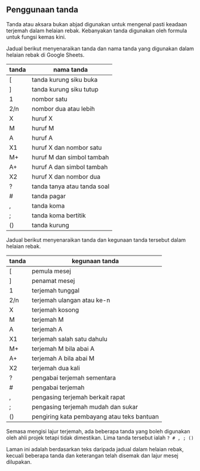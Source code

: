 ---
---

## Penggunaan tanda

Tanda atau aksara bukan abjad digunakan untuk mengenal
pasti keadaan terjemah dalam helaian rebak. Kebanyakan tanda
digunakan oleh formula untuk fungsi kemas kini.

Jadual berikut menyenaraikan tanda dan nama tanda yang
digunakan dalam helaian rebak di Google Sheets.

| tanda | nama tanda                  |
| ----- | --------------------------- |
| [     | tanda kurung siku buka      |
| ]     | tanda kurung siku tutup     |
| 1     | nombor satu                 |
| 2/n   | nombor dua atau lebih       |
| X     | huruf X                     |
| M     | huruf M                     |
| A     | huruf A                     |
| X1    | huruf X dan nombor satu     |
| M+    | huruf M dan simbol tambah   |
| A+    | huruf A dan simbol tambah   |
| X2    | huruf X dan nombor dua      |
| ?     | tanda tanya atau tanda soal |
| #     | tanda pagar                 |
| ,     | tanda koma                  |
| ;     | tanda koma bertitik         |
| ()    | tanda kurung                |

Jadual berikut menyenaraikan tanda dan kegunaan tanda
tersebut dalam helaian rebak.

| tanda | kegunaan tanda                             |
| ----- | ------------------------------------------ |
| [     | pemula mesej                               |
| ]     | penamat mesej                              |
| 1     | terjemah tunggal                           |
| 2/n   | terjemah ulangan atau ke-n                 |
| X     | terjemah kosong                            |
| M     | terjemah M                                 |
| A     | terjemah A                                 |
| X1    | terjemah salah satu dahulu                 |
| M+    | terjemah M bila abai A                     |
| A+    | terjemah A bila abai M                     |
| X2    | terjemah dua kali                          |
| ?     | pengabai terjemah sementara                |
| #     | pengabai terjemah                          |
| ,     | pengasing terjemah berkait rapat           |
| ;     | pengasing terjemah mudah dan sukar         |
| ()    | pengiring kata pembayang atau teks bantuan |

Semasa mengisi lajur terjemah, ada beberapa tanda yang boleh
digunakan oleh ahli projek tetapi tidak dimestikan. Lima
tanda tersebut ialah `? # , ; ()`

Laman ini adalah berdasarkan teks daripada jadual dalam
helaian rebak, kecuali beberapa tanda dan keterangan telah
disemak dan lajur mesej dilupakan.
